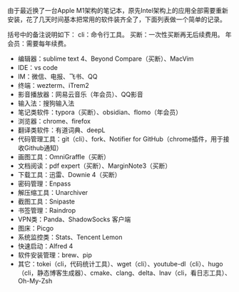 由于最近换了一台Apple M1架构的笔记本，原先Intel架构上的应用全部需要重新安装，花了几天时间基本把常用的软件装齐全了，下面列表做一个简单的记录。

括号中的备注说明如下：
cli：命令行工具。
买断：一次性买断再无后续费用。
年会员：需要每年续费。

* 编辑器：sublime text 4、Beyond Compare（买断）、MacVim
* IDE：vs code
* IM：微信、电报、飞书、QQ
* 终端：wezterm、iTrem2
* 影音播放器：网易云音乐（年会员）、QQ影音
* 输入法：搜狗输入法
* 笔记类软件：typora（买断）、obsidian、flomo（年会员）
* 浏览器：chrome、firefox
* 翻译类软件：有道词典、deepL
* 代码管理工具：git（cli）、fork、Notifier for GitHub（chrome插件，用于接收Github通知）
* 画图工具：OmniGraffle（买断）
* 文档阅读：pdf expert（买断）、MarginNote3（买断）
* 下载工具：迅雷、Downie 4（买断）
* 密码管理：Enpass
* 解压缩工具：Unarchiver
* 截图工具：Snipaste
* 书签管理：Raindrop
* VPN类：Panda、ShadowSocks 客户端
* 图床：Picgo
* 系统监控类：Stats、Tencent Lemon
* 快速启动：Alfred 4
* 软件安装管理：brew、pip
* 其它：tokei（cli，代码统计工具）、wget（cli）、youtube-dl（cli）、hugo（cli，静态博客生成器）、cmake、clang、delta、lnav（cli，看日志工具）、Oh-My-Zsh